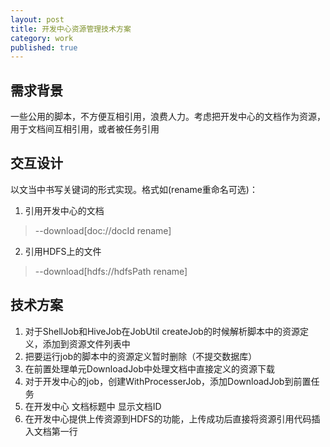 ```yaml
---
layout: post
title: 开发中心资源管理技术方案
category: work
published: true
---
```


需求背景
-----------
一些公用的脚本，不方便互相引用，浪费人力。考虑把开发中心的文档作为资源，用于文档间互相引用，或者被任务引用

<!--more-->

交互设计
-----------
以文当中书写关键词的形式实现。格式如(rename重命名可选)：

1. 引用开发中心的文档
> --download[doc://docId rename]

2. 引用HDFS上的文件
> --download[hdfs://hdfsPath rename]

技术方案
-----------
1. 对于ShellJob和HiveJob在JobUtil createJob的时候解析脚本中的资源定义，添加到资源文件列表中
2. 把要运行job的脚本中的资源定义暂时删除（不提交数据库）
1. 在前置处理单元DownloadJob中处理文档中直接定义的资源下载
2. 对于开发中心的job，创建WithProcesserJob，添加DownloadJob到前置任务
3. 在开发中心 文档标题中 显示文档ID
4. 在开发中心提供上传资源到HDFS的功能，上传成功后直接将资源引用代码插入文档第一行
